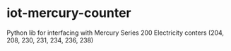 # iot-mercury-counter
Python lib for interfacing with Mercury Series 200 Electricity conters (204, 208, 230, 231, 234, 236, 238)
